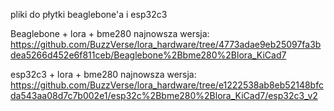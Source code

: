 pliki do płytki beaglebone'a i esp32c3

Beaglebone + lora + bme280 najnowsza wersja:
https://github.com/BuzzVerse/lora_hardware/tree/4773adae9eb25097fa3bdea5266d452e6f811ceb/Beaglebone%2Bbme280%2Blora_KiCad7

esp32c3 + lora + bme280 najnowsza wersja:
https://github.com/BuzzVerse/lora_hardware/tree/e1222538ab8eb52148bfcda543aa08d7c7b002e1/esp32c%2Bbme280%2Blora_KiCad7/esp32c3_v2
